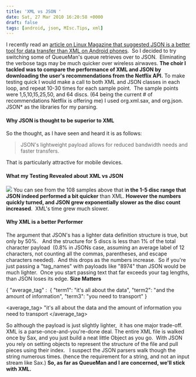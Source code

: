 ```yaml
---
title: 'XML vs JSON '
date: Sat, 27 Mar 2010 16:20:58 +0000
draft: false
tags: [android, json, MIsc.Tips, xml]
---
```


I recently read an [article on Linux Magazine that suggested JSON is a better tool for data transfer than XML on Android phones](http://www.linux-mag.com/cache/7717/1.html "Article from Linux Mag").  So I decided to try switching some of QueueMan's queue retrieves over to JSON.  Eliminating the verbose tags may be much quicker over wireless airwaves. **The choir I tackled was to compare the performance of XML and JSON by downloading the user's recommendations from the Netflix API.** To make testing quick I would make a call to both XML and JSON classes in each loop, and repeat 10-30 times for each sample point.  The sample points were 1,5,10,15,25,50, and 64 discs. (64 being the current # of recommendations Netflix is offering me) I used org.xml.sax, and org.json. JSON* as the libraries for my parsing.

#### Why JSON is thought to be superior to XML

So the thought, as I have seen and heard it is as follows:

> JSON's lightweight payload allows for reduced bandwidth needs and faster transfers.

That is particularly attractive for mobile devices.

#### What my Testing Revealed about XML vs JSON

![](https://spreadsheets.google.com/oimg?key=0ApQs0QFa9ReJdFBMSkt3Sl9UVXVGd29ZOU5KZmVyMFE&oid=1&v=1269704842669) You can see from the 108 samples above that i**n the 1-5 disc range that JSON indeed performed a bit quicker** than XML. **However the numbers quickly turned, and JSON grew exponentially slower as the disc count increased**.  XML's time grew much slower.

#### Why XML is a better Performer

The argument that JSON's has a lighter data definition structure is true, but only by 50%.   And the structure for 5 discs is less than 1% of the total character payload  (0.8% in JSONs case, assuming an average label of 12 characters, not counting all the commas, parentheses, and escape characters needed).  And this drops as the numbers increase.  So if you're just passing a "tag_names" with payloads like "8974" than JSON would be much lighter.  Once you start passing text that far exceeds your tag lengths, than JSON loses its edge. **Size Matters**

{ "average_tag" :  {
"term1": "it's all about the data",
"term2": "and the amount of information",
"term3": "you need to transport"
}

<average_tag>
<term1>"it's all about the data</term1>
<term2>and the amount of information</term2>
<term3>you need to transport</term3>
</average_tag>

So although the payload is just slightly lighter,  it has one major trade-off.  XML is a parse-once-and-you're-done deal. The entire XML file is walked once by Sax, and you just build a neat little Object as you go.  With JSON you rely on setting objects to represent the structure of the file and pull pieces using their index.   I suspect the JSON parsers walk though the string numerous times. (hence the requirement for a string, and not an input stream like Sax.) **So, as far as QueueMan and I are concerned, we'll stick with XML.**
